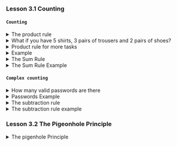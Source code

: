 ### Lesson 3.1 Counting

#### `Counting`

<details>
  <summary>The product rule</summary>
  
- Suppose there is a job with two tasks
    - There are `n` ways of completing the first task
    - There are `m` ways of completing the second task
- Then there are `m*n` ways of completing this job 
- How many ways can you pick an outfit? If you have 5 pairs of trousers and 7 shirts

5 \* 7 = 35

</details>

<details>
  <summary>What if you have 5 shirts, 3 pairs of trousers and 2 pairs of shoes?</summary>

- We can first consider 5 shirts and 3 pairs of trousers
- Using the product rule, there are `5 * 3 = 15` ways to pick an outfit
- Now, consider these `15 ways` and `two pairs of shoes`
- Again, based on the product rule, there are ` `

</details>

<details>
  <summary>Product rule for more tasks</summary>

- Suppose there is a job with `k` tasks
- If there are $n_i$ ways to completing task `i`
- Then there are $n_i * n_2 ... n_k$ ways of completing this job
- What if you have `5` shirts, `3` pairs of trousers and `2` pairs of shoes?
- There are 5 _ 3 _ 2 = 30 ways of schoosing an outfit

</details>

<details>
  <summary>Example</summary>

- How many sequences of 5 letters can yuo make using the english alphabet?

$25^5$ = 11881376

</details>

<details>
  <summary>The Sum Rule</summary>

- If a job can be done either in `n` ways OR in `m` ways, then the job can be
  completed in `m+n` ways.

- So, if you have `5` pairs of trousers and `7` shirts, we have (5+7) = 12 ways of
  choosing an item from them.

</details>

<details>
  <summary>The Sum Rule Example</summary>

- A teacher can choose a student to be her assistant from `5 classes`
- The classes contain 28, 21, 24, 25 and 27 students
- `Eaxh student` belongs to `only one class`
- How many possible assistants are there to choose from?
- The sum rule : 28 + 21 + 24 + 25 + 27 = 125

</details>

#### `Complex counting`

<details>
  <summary>How many valid passwords are there </summary>

- It has to be `five to seven characters` drawn from uppercase letters or digits.
  Every password must contain at least one uppercase letter.

- The oppsote/complement of a password with `no letters`

Passwords of length `5` or `6` or `7`

</details>

<details>
  <summary>Passwords Example</summary>

|      Length five      |      Length six       |     Length seven      |
| :-------------------: | :-------------------: | :-------------------: |
| All Passwords: $36^5$ | All Passwords: $36^6$ | All Passwords: $36^7$ |
|  No letters: $10^5$   |  No letters: $10^6$   |  No letters: $10^7$   |
|   Valid passwords:    |   Valid passwords:    |   Valid passwords:    |
|    $36^5$ - $10^5$    |    $36^6$ - $10^6$    |    $36^7$ - $10^7$    |
|      60,366,176       |     2,175,782,336     |    78,354,164,096     |

Total number of valid passwords:
60,366,176 + 2,175,782,336 + 78,354,164,096 = 80,590,312,608

</details>

<details>
  <summary>The subtraction rule</summary>

- What happens when lists have `items in common`
- Otherwise known as the principle of `Inclusion-Exclusion`

- If a chooce can be made from two lists containing `n` and `m` items
- The number of ways to make this choice is
  `n + m - the number of items in common` in the two lists

</details>

<details>
  <summary>The subtraction rule example</summary>

- How many integers less than 100 are divisible by either 2 or 3?
- Divisible by 2: 99 / 2 = 49.5 = 49
- Divisible by 3: 99 / 3 = 33 = 33
- Divisible by 6: 99 / 6 = 16.5 = 16

- Divisible by either 2 or 3: 49 + 33 - 16 = 66

</details>

### Lesson 3.2 The Pigeonhole Principle

<details>
  <summary>The pigenhole Principle</summary>

📌 Basic Version:

If you put more items (pigeons) into fewer containers (holes) than there are items, at least one container must contain more than one item.

Example:
If you have 10 pigeons and 9 holes, then at least one hole must contain at least 2 pigeons.

📌 Generalized Version:

If n items are placed into m containers, then at least one container has at least

$\lceil \frac{m}{n} \rceil$

Example:

If 100 balls are placed in 9 boxes, then at least one box has

$\lceil \frac{100}{9} \rceil $= 12 balls

</details>
